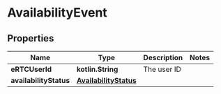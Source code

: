 
# AvailabilityEvent

## Properties
Name | Type | Description | Notes
------------ | ------------- | ------------- | -------------
**eRTCUserId** | **kotlin.String** | The user ID | 
**availabilityStatus** | [**AvailabilityStatus**](AvailabilityStatus.md) |  | 



